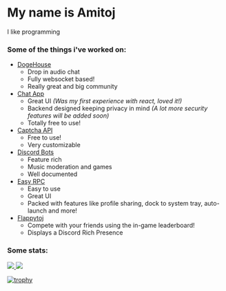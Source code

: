 # My name is Amitoj
I like programming

### Some of the things i've worked on:
- [DogeHouse](https://dogehouse.tv)
  - Drop in audio chat
  - Fully websocket based!
  - Really great and big community
- [Chat App](https://chat.amitoj.net)
  - Great UI *(Was my first experience with react, loved it!)*
  - Backend designed keeping privacy in mind *(A lot more security features will be added soon)*
  - Totally free to use!
- [Captcha API](http://api.captcha.amitoj.net)
  - Free to use!
  - Very customizable
- [Discord Bots](https://bots.discord.amitoj.net/)
  - Feature rich
  - Music moderation and games
  - Well documented
- [Easy RPC](https://github.com/amitojsingh366/easy-rpc)
  - Easy to use
  - Great UI
  - Packed with features like profile sharing, dock to system tray, auto-launch and more!
- [Flappytoj](https://github.com/amitojsingh366/Flappytoj)
  - Compete with your friends using the in-game leaderboard!
  - Displays a Discord Rich Presence 
### Some stats:

<!-- [![Amitoj's github stats](https://github-readme-stats.vercel.app/api?username=amitojsingh366&show_icons=true&theme=midnight-purple)](https://github.com/anuraghazra/github-readme-stats)

[![Top Langs](https://github-readme-stats.vercel.app/api/top-langs/?username=amitojsingh366&layout=compact&theme=midnight-purple)](https://github.com/anuraghazra/github-readme-stats) -->

<a href="https://github.com/anuraghazra/github-readme-stats">
  <img align="start" src="https://github-readme-stats.vercel.app/api?username=amitojsingh366&show_icons=true&theme=midnight-purple&line_height=24&hide=stars&hide_border=true&bg_color=0d1117" />
</a>
<a href="https://github.com/anuraghazra/github-readme-stats">
  <img align="end" src="https://github-readme-stats.vercel.app/api/top-langs/?username=amitojsingh366&layout=compact&theme=midnight-purple" />
</a>

[![trophy](https://github-profile-trophy.vercel.app/?username=amitojsingh366&theme=darkhub&margin-w=13&margin-h=15&column=7)](https://github.com/ryo-ma/github-profile-trophy)

<!--
**amitojsingh366/amitojsingh366** is a ✨ _special_ ✨ repository because its `README.md` (this file) appears on your GitHub profile.

Here are some ideas to get you started:

- 🔭 I’m currently working on ...
- 🌱 I’m currently learning ...
- 👯 I’m looking to collaborate on ...
- 🤔 I’m looking for help with ...
- 💬 Ask me about ...
- 📫 How to reach me: ...
- 😄 Pronouns: ...
- ⚡ Fun fact: ...
-->
